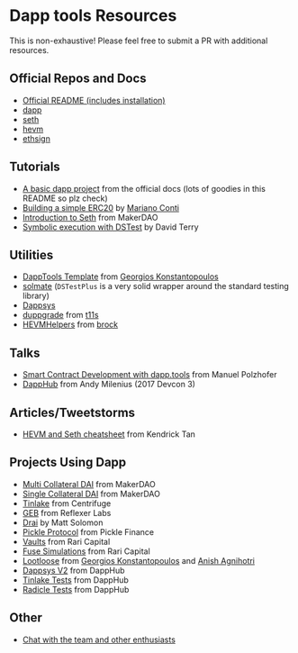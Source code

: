 # Dapp tools Resources 

This is non-exhaustive! Please feel free to submit a PR with additional resources.

## Official Repos and Docs
- [Official README (includes installation)](https://github.com/dapphub/dapptools)
- [dapp](https://github.com/dapphub/dapptools/tree/master/src/dapp)
- [seth](https://github.com/dapphub/dapptools/tree/master/src/seth)
- [hevm](https://github.com/dapphub/dapptools/tree/master/src/hevm)
- [ethsign](https://github.com/dapphub/dapptools/tree/master/src/ethsign)

## Tutorials
- [A basic dapp project](https://github.com/dapphub/dapptools/tree/master/src/dapp#basic-usage-a-tutorial) from the official docs (lots of goodies in this README so plz check)
- [Building a simple ERC20](https://www.youtube.com/watch?v=Hqx5yuskmRU&list=PLYSZ-f9LCH3sEf0UKTLCaZErJeQtK7GCD) by [Mariano Conti](https://twitter.com/nanexcool)
- [Introduction to Seth](https://docs.makerdao.com/clis/seth) from MakerDAO
- [Symbolic execution with DSTest](https://fv.ethereum.org/2020/12/11/symbolic-execution-with-ds-test/) by David Terry

## Utilities
- [DappTools Template](https://github.com/gakonst/dapptools-template) from [Georgios Konstantopoulos](https://twitter.com/gakonst)
- [solmate](https://github.com/Rari-Capital/solmate) (`DSTestPlus` is a very solid wrapper around the standard testing library)
- [Dappsys](https://github.com/dapphub/dappsys)
- [duppgrade](https://github.com/Rari-Capital/duppgrade) from [t11s](https://twitter.com/transmissions11)
- [HEVMHelpers](https://github.com/brockelmore/HEVMHelpers) from [brock](https://twitter.com/brockjelmore)

## Talks
- [Smart Contract Development with dapp.tools](https://www.youtube.com/watch?v=lPinWgaNceM) from Manuel Polzhofer
- [DappHub](https://www.youtube.com/watch?v=rKQCvUp5q1w) from Andy Milenius (2017 Devcon 3)

## Articles/Tweetstorms
- [HEVM and Seth cheatsheet](https://kndrck.co/posts/hevm_seth_cheatsheet/) from Kendrick Tan

## Projects Using Dapp
- [Multi Collateral DAI](https://github.com/makerdao/dss) from MakerDAO
- [Single Collateral DAI](https://github.com/makerdao/sai) from MakerDAO
- [Tinlake](https://github.com/centrifuge/tinlake) from Centrifuge
- [GEB](https://github.com/reflexer-labs/geb) from Reflexer Labs
- [Drai](https://github.com/mds1/drai) by Matt Solomon
- [Pickle Protocol](https://github.com/pickle-finance/protocol) from Pickle Finance
- [Vaults](https://github.com/Rari-Capital/vaults) from Rari Capital
- [Fuse Simulations](https://github.com/Rari-Capital/fuse-simulations) from Rari Capital
- [Lootloose](https://github.com/gakonst/lootloose) from [Georgios Konstantopoulos](https://twitter.com/gakonst) and [Anish Agnihotri](https://twitter.com/_anishagnihotri)
- [Dappsys V2](https://github.com/dapp-org/dappsys-v2) from DappHub
- [Tinlake Tests](https://github.com/dapp-org/tinlake-tests) from DappHub
- [Radicle Tests](https://github.com/dapp-org/radicle-contracts-tests) from DappHub

## Other
- [Chat with the team and other enthusiasts](https://dapphub.chat/)
